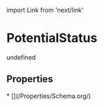 import Link from 'next/link'
# PotentialStatus

undefined

## Properties

<Grid>
* [](/Properties/Schema.org/)

</Grid>


